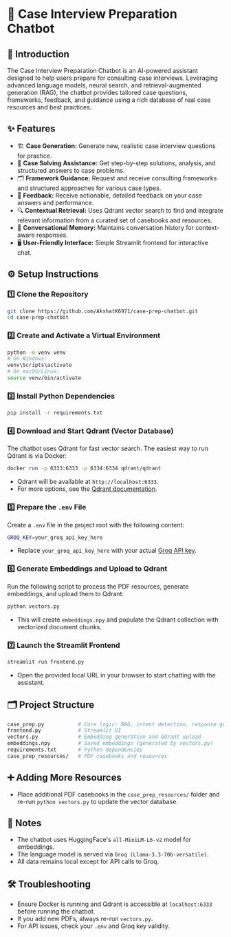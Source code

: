 # 💼 Case Interview Preparation Chatbot

## 📝 Introduction

The Case Interview Preparation Chatbot is an AI-powered assistant designed to help users prepare for consulting case interviews. Leveraging advanced language models, neural search, and retrieval-augmented generation (RAG), the chatbot provides tailored case questions, frameworks, feedback, and guidance using a rich database of real case resources and best practices.

## ✨ Features

- 🏗️ **Case Generation:** Generate new, realistic case interview questions for practice.
- 🧩 **Case Solving Assistance:** Get step-by-step solutions, analysis, and structured answers to case problems.
- 🗂️ **Framework Guidance:** Request and receive consulting frameworks and structured approaches for various case types.
- 📝 **Feedback:** Receive actionable, detailed feedback on your case answers and performance.
- 🔍 **Contextual Retrieval:** Uses Qdrant vector search to find and integrate relevant information from a curated set of casebooks and resources.
- 💬 **Conversational Memory:** Maintains conversation history for context-aware responses.
- 🖥️ **User-Friendly Interface:** Simple Streamlit frontend for interactive chat.

## ⚙️ Setup Instructions

### 1️⃣ Clone the Repository

```bash
git clone https://github.com/AkshatK6971/case-prep-chatbot.git
cd case-prep-chatbot
```

### 2️⃣ Create and Activate a Virtual Environment

```bash
python -m venv venv
# On Windows:
venv\Scripts\activate
# On macOS/Linux:
source venv/bin/activate
```

### 3️⃣ Install Python Dependencies

```bash
pip install -r requirements.txt
```

### 4️⃣ Download and Start Qdrant (Vector Database)

The chatbot uses Qdrant for fast vector search. The easiest way to run Qdrant is via Docker:

```bash
docker run -p 6333:6333 -p 6334:6334 qdrant/qdrant
```

- Qdrant will be available at `http://localhost:6333`.
- For more options, see the [Qdrant documentation](https://qdrant.tech/documentation/).

### 5️⃣ Prepare the `.env` File

Create a `.env` file in the project root with the following content:

```bash
GROQ_KEY=your_groq_api_key_here
```

- Replace `your_groq_api_key_here` with your actual [Groq API key](https://console.groq.com/).

### 6️⃣ Generate Embeddings and Upload to Qdrant

Run the following script to process the PDF resources, generate embeddings, and upload them to Qdrant:

```bash
python vectors.py
```

- This will create `embeddings.npy` and populate the Qdrant collection with vectorized document chunks.

### 7️⃣ Launch the Streamlit Frontend

```bash
streamlit run frontend.py
```

- Open the provided local URL in your browser to start chatting with the assistant.

## 🗂️ Project Structure

```bash
case_prep.py           # Core logic: RAG, intent detection, response generation
frontend.py            # Streamlit UI
vectors.py             # Embedding generation and Qdrant upload
embeddings.npy         # Saved embeddings (generated by vectors.py)
requirements.txt       # Python dependencies
case_prep_resources/   # PDF casebooks and resources
```

## ➕ Adding More Resources

- Place additional PDF casebooks in the `case_prep_resources/` folder and re-run `python vectors.py` to update the vector database.

## 📝 Notes

- The chatbot uses HuggingFace's `all-MiniLM-L6-v2` model for embeddings.
- The language model is served via `Groq (Llama-3.3-70b-versatile)`.
- All data remains local except for API calls to Groq.

## 🛠️ Troubleshooting

- Ensure Docker is running and Qdrant is accessible at `localhost:6333` before running the chatbot.
- If you add new PDFs, always re-run `vectors.py`.
- For API issues, check your `.env` and Groq key validity.
